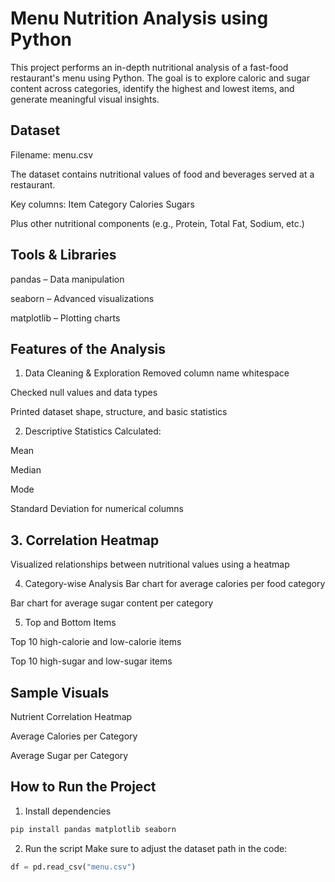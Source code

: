 # Menu Nutrition Analysis using Python
This project performs an in-depth nutritional analysis of a fast-food restaurant's menu using Python. The goal is to explore caloric and sugar content across categories, identify the highest and lowest items, and generate meaningful visual insights.

## Dataset
Filename: menu.csv

The dataset contains nutritional values of food and beverages served at a restaurant.

Key columns: Item  Category  Calories  Sugars

Plus other nutritional components (e.g., Protein, Total Fat, Sodium, etc.)

## Tools & Libraries
pandas – Data manipulation

seaborn – Advanced visualizations

matplotlib – Plotting charts

## Features of the Analysis
1. Data Cleaning & Exploration
Removed column name whitespace

Checked null values and data types

Printed dataset shape, structure, and basic statistics

2. Descriptive Statistics
Calculated:

Mean

Median

Mode

Standard Deviation for numerical columns

## 3. Correlation Heatmap
Visualized relationships between nutritional values using a heatmap

4. Category-wise Analysis
Bar chart for average calories per food category

Bar chart for average sugar content per category

5. Top and Bottom Items

Top 10 high-calorie and low-calorie items

Top 10 high-sugar and low-sugar items

## Sample Visuals
Nutrient Correlation Heatmap

Average Calories per Category

Average Sugar per Category

## How to Run the Project
1. Install dependencies
```bash
pip install pandas matplotlib seaborn
```

2. Run the script
Make sure to adjust the dataset path in the code:
```python
df = pd.read_csv("menu.csv")
```
